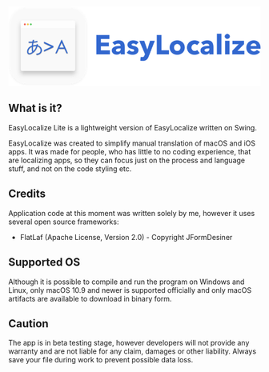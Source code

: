 ![EasyLocalize Logo](https://github.com/NickP0is0n/EasyLocalizeProject/blob/master/easylocalize_full.png)
## What is it?
EasyLocalize Lite is a lightweight version of EasyLocalize written on Swing.

EasyLocalize was created to simplify manual translation of macOS and iOS apps. It was made for people, who has little to no coding experience, that are localizing apps, so they can focus just on the process and language stuff, and not on the code styling etc.
## Credits
Application code at this moment was written solely by me, however it uses several open source frameworks:
* FlatLaf (Apache License, Version 2.0) - Copyright JFormDesiner
## Supported OS
Although it is possible to compile and run the program on Windows and Linux, only macOS 10.9 and newer is supported officially and only macOS artifacts are available to download in binary form.
## Caution
The app is in beta testing stage, however developers will not provide any warranty and are not liable for any claim, damages or other liability. Always save your file during work to prevent possible data loss.